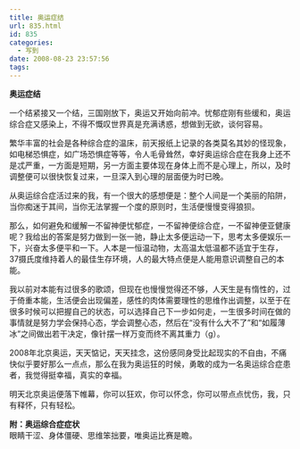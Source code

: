 ```yaml
---
title: 奥运症结
url: 835.html
id: 835
categories:
  - 写到
date: 2008-08-23 23:57:56
tags:
---
```


**奥运症结**

  
一个结紧接又一个结，三国刚放下，奥运又开始向前冲。忧郁症刚有些缓和，奥运综合症又感染上，不得不慨叹世界真是充满诱惑，想做到无欲，谈何容易。  
  
繁华丰富的社会是各种综合症的温床，前天报纸上记录的各类莫名其妙的怪现象，如电梯恐惧症，如广场恐惧症等等，令人毛骨耸然，幸好奥运综合症在我身上还不是忒严重，一方面是短期，另一方面主要体现在身体上而不是心理上，所以，及时调整便可以很快恢复过来，一旦深入到心理的层面便为时已晚。  
  
从奥运综合症活过来的我，有一个很大的感想便是：整个人间是一个美丽的陷阱，当你痴迷于其间，当你无法掌握一个度的原则时，生活便慢慢变得狼狈。  
  
那么，如何避免和缓解一不留神便忧郁症，一不留神便综合症，一不留神便亚健康呢？我给出的答案是努力做到一张一驰，静止太多便运动一下，思考太多便娱乐一下，兴奋太多便平和一下。人本是一恒温动物，太高温太低温都不适宜于生存，37摄氏度维持着人的最佳生存环境，人的最大特点便是人能用意识调整自己的本能。  
  
我以前对本能有过很多的歌颂，但现在也慢慢觉得还不够，人天生是有惰性的，过于倚重本能，生活便会出现偏差，感性的肉体需要理性的思维作出调整，以至于在很多时候可以把握自己的状态，可以选择自己下一步如何走，一生很多时间在做的事情就是努力学会保持心态，学会调整心态，然后在“没有什么大不了”和“如履薄冰”之间做出若干决定，像针摆一样万变而终不离其重力（g）。  
  
2008年北京奥运，天天惦记，天天挂念，这份感同身受比起现实的不自由，不痛快似乎要好那么一点点，那么在我为奥运狂的时候，勇敢的成为一名奥运综合症患者，我觉得挺幸福，真实的幸福。  
  
明天北京奥运便落下帷幕，你可以狂欢，你可以怀念，你可以带点点忧伤，我，只有释怀，只有轻松。  
  
  
**附：奥运综合症症状**  
眼睛干涩、身体僵硬、思维笨拙要，唯奥运比赛是瞻。